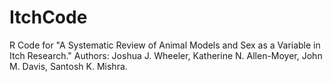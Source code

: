 # ItchCode
R Code for "A Systematic Review of Animal Models and Sex as a Variable in Itch Research." Authors: Joshua J. Wheeler, Katherine N. Allen-Moyer, John M. Davis, Santosh K. Mishra.
 
